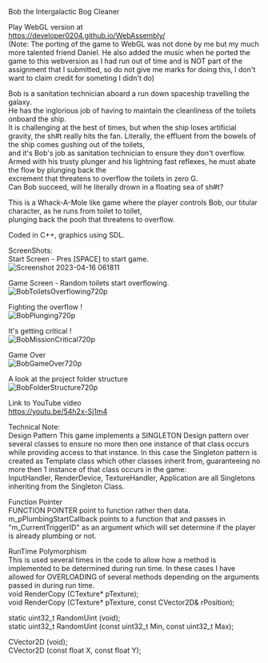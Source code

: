 Bob the Intergalactic Bog Cleaner  
  
Play WebGL version at  
https://developer0204.github.io/WebAssembly/  
(Note: The porting of the game to WebGL was not done by me but my much more talented friend Daniel. He also added the music when he ported the game to this webversion as I had run out of time and is NOT part of the assignment that I submitted, so do not give me marks for doing this, I don't want to claim credit for someting I didn't do)    
  
  Bob is a sanitation technician aboard a run down spaceship travelling the galaxy.  
  He has the inglorious job of having to maintain the cleanliness of the toilets onboard the ship.  
  It is challenging at the best of times, but when the ship loses artificial gravity, the sh#t really hits the fan. 
  Literally, the effluent from the bowels of the ship comes gushing out of the toilets,  
  and it's Bob's job as sanitation technician to ensure they don't overflow.  
  Armed with his trusty plunger and his lightning fast reflexes, he must abate the flow by plunging back the  
  excrement that threatens to overflow the toilets in zero G.  
  Can Bob succeed, will he literally drown in a floating sea of sh#t?  
  
This is a Whack-A-Mole like game where the player controls Bob, our titular character, as he runs from toilet to toilet,  
plunging back the pooh that threatens to overflow.

Coded in C++, graphics using SDL.  

ScreenShots:  
Start Screen - Pres [SPACE] to start game.
![Screenshot 2023-04-16 061811](https://user-images.githubusercontent.com/112468923/232266281-86d7b077-0ffa-4a18-ad72-c3501e08ffec.png)
  
Game Screen - Random toilets start overflowing.  
![BobToiletsOverflowing720p](https://user-images.githubusercontent.com/112468923/231916757-aa6e4aac-2226-470d-975e-22a584be138f.png)  
  
Fighting the overflow !  
![BobPlunging720p](https://user-images.githubusercontent.com/112468923/231916797-55e6b067-6263-4df1-86ec-a81fc7f74f59.png)  
  
It's getting critical !  
![BobMissionCritical720p](https://user-images.githubusercontent.com/112468923/231916810-eb992628-acec-42ff-a7af-08d650547f9f.png)  
  
Game Over  
![BobGameOver720p](https://user-images.githubusercontent.com/112468923/231916821-1c14fb71-b017-4172-83bc-841becf279d1.png)  
  
A look at the project folder structure  
![BobFolderStructure720p](https://user-images.githubusercontent.com/112468923/231916833-d8754b45-2af4-4396-b83a-cff58f78b1ad.png)

Link to YouTube video  
https://youtu.be/54h2x-Sj1m4  

Technical Note:  
Design Pattern
This game implements a SINGLETON Design pattern over several classes to ensure no more then one instance of that class occurs while providing access to that instance. In this case the Singleton pattern is created as Template class which other classes inherit from, guaranteeing no more then 1 instance of that class occurs in the game:  
InputHandler, RenderDevice, TextureHandler, Application are all Singletons inheriting from the Singleton Class.  

Function Pointer  
FUNCTION POINTER point to function rather then data.  
m_pPlumbingStartCallback points to a function that and passes in "m_CurrentTriggerID" as an argument which will set determine if the player is already plumbing or not.  

RunTime Polymorphism  
This is used several times in the code to allow how a method is implemented to be determined during run time. In these cases I have allowed for OVERLOADING of several methods depending on the arguments passed in during run time.  
void			RenderCopy					(CTexture* pTexture);  
void			RenderCopy					(CTexture* pTexture, const CVector2D& rPosition);  

static uint32_t	RandomUint	(void);  
static uint32_t	RandomUint	(const uint32_t Min, const uint32_t Max);  

CVector2D				(void);  
CVector2D				(const float X, const float Y);  
